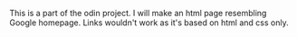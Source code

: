 This is a part of the odin project.
I will make an html page resembling Google homepage.
Links wouldn't work as it's based on html and css only.